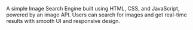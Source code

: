 A simple Image Search Engine built using HTML, CSS, and JavaScript, powered by an image API. Users can search for images and get real-time results with smooth UI and responsive design.
